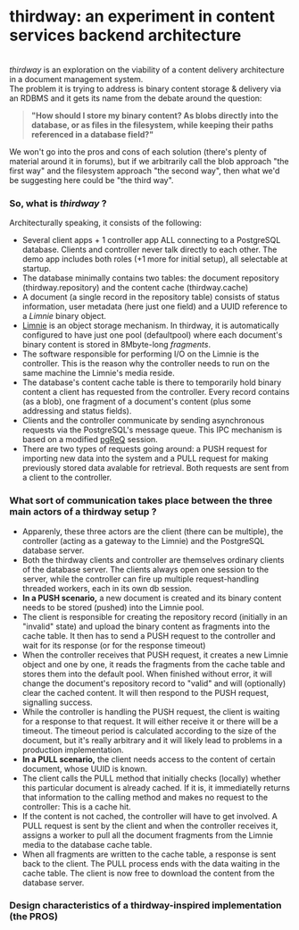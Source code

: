 # thirdway: an experiment in content services backend architecture
\
_thirdway_ is an exploration on the viability of a content delivery architecture in a document management system.\
The problem it is trying to address is binary content storage & delivery via an RDBMS and it gets its name from the debate around the question: 
>**"How should I store my binary content? As blobs directly into the database, or as files in the filesystem, while keeping their paths referenced in a database field?"**

We won't go into the pros and cons of each solution (there's plenty of material around it in forums), but if we arbitrarily call the blob approach "the first way" and the filesystem approach "the second way", then what we'd be suggesting here could be "the third way".

### So, what is _thirdway_ ?

Architecturally speaking, it consists of the following:
* Several client apps + 1 controller app ALL connecting to a PostgreSQL database. Clients and controller never talk directly to each other. The demo app includes both roles (+1 more for initial setup), all selectable at startup.
* The database minimally contains two tables: the document repository (thirdway.repository) and the content cache (thirdway.cache)
* A document (a single record in the repository table) consists of status information, user metadata (here just one field) and a UUID reference to a _Limnie_ binary object.
* [Limnie](https://github.com/gregorplop/Limnie) is an object storage mechanism. In thirdway, it is automatically configured to have just one pool (defaultpool) where each document's binary content is stored in 8Mbyte-long _fragments_.
* The software responsible for performing I/O on the Limnie is the controller. This is the reason why the controller needs to run on the same machine the Limnie's media reside.
* The database's content cache table is there to temporarily hold binary content a client has requested from the controller. Every record contains (as a blob), one fragment of a document's content (plus some addressing and status fields).
* Clients and the controller communicate by sending asynchronous requests via the PostgreSQL's message queue. This IPC mechanism is based on a modified [pgReQ](https://github.com/gregorplop/pgReQ) session.
* There are two types of requests going around: a PUSH request for importing new data into the system and a PULL request for making previously stored data avalable for retrieval. Both requests are sent from a client to the controller.

### What sort of communication takes place between the three main actors of a thirdway setup ?

* Apparenly, these three actors are the client (there can be multiple), the controller (acting as a gateway to the Limnie) and the PostgreSQL database server.
* Both the thirdway clients and controller are themselves ordinary clients of the database server. The clients always open one session to the server, while the controller can fire up multiple request-handling threaded workers, each in its own db session.
* **In a PUSH scenario,** a new document is created and its binary content needs to be stored (pushed) into the Limnie pool.
* The client is responsible for creating the repository record (initially in an "invalid" state) and upload the binary content as fragments into the cache table. It then has to send a PUSH request to the controller and wait for its response (or for the response timeout)
* When the controller receives that PUSH request, it creates a new Limnie object and one by one, it reads the fragments from the cache table and stores them into the default pool. When finished without error, it will change the document's repository record to "valid" and will (optionally) clear the cached content. It will then respond to the PUSH request, signalling success. 
* While the controller is handling the PUSH request, the client is waiting for a response to that request. It will either receive it or there will be a timeout. The timeout period is calculated according to the size of the document, but it's really arbitrary and it will likely lead to problems in a production implementation.
* **In a PULL scenario,** the client needs access to the content of certain document, whose UUID is known.
* The client calls the PULL method that initially checks (locally) whether this particular document is already cached. If it is, it immediatelly returns that information to the calling method and makes no request to the controller: This is a cache hit.
* If the content is not cached, the controller will have to get involved. A PULL request is sent by the client and when the controller receives it, assigns a worker to pull all the document fragments from the Limnie media to the database cache table.
* When all fragments are written to the cache table, a response is sent back to the client. The PULL process ends with the data waiting in the cache table. The client is now free to download the content from the database server.

### Design characteristics of a thirdway-inspired implementation (the PROS)

